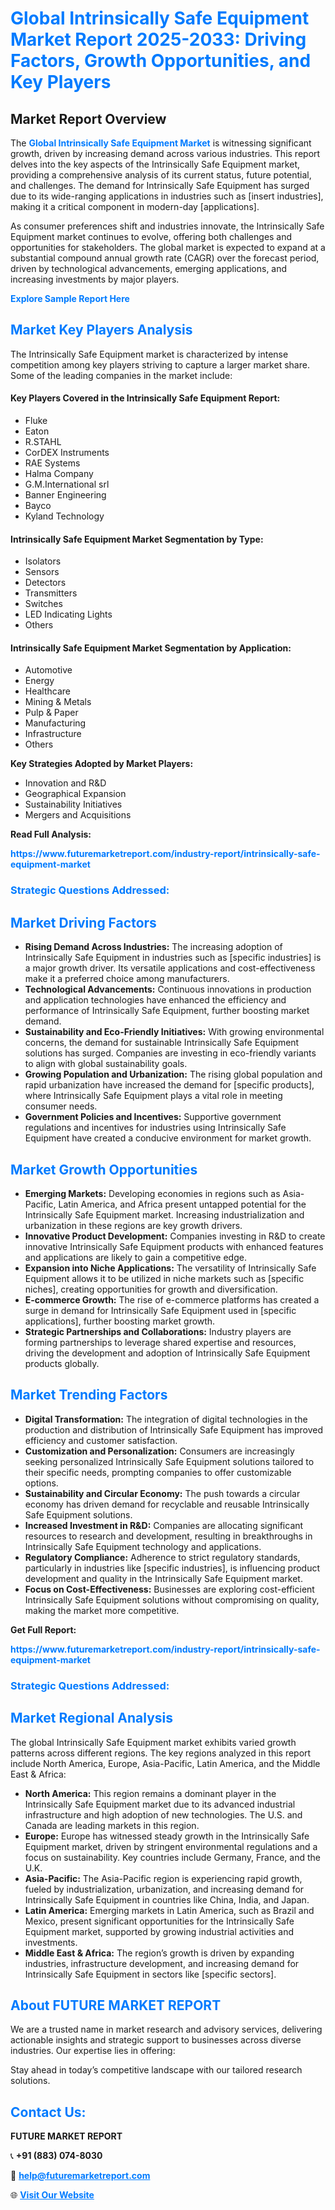 <h1 style="color: #007BFF;">Global Intrinsically Safe Equipment Market Report 2025-2033: Driving Factors, Growth Opportunities, and Key Players</h1>

<section id="overview">
<h2>Market Report Overview</h2>
<p>The <a href="https://www.futuremarketreport.com/industry-report/intrinsically-safe-equipment-market" style="color: #007BFF; text-decoration: none;"><strong>Global Intrinsically Safe Equipment Market</strong></a> is witnessing significant growth, driven by increasing demand across various industries. This report delves into the key aspects of the Intrinsically Safe Equipment market, providing a comprehensive analysis of its current status, future potential, and challenges. The demand for Intrinsically Safe Equipment has surged due to its wide-ranging applications in industries such as [insert industries], making it a critical component in modern-day [applications].</p>
<p>As consumer preferences shift and industries innovate, the Intrinsically Safe Equipment market continues to evolve, offering both challenges and opportunities for stakeholders. The global market is expected to expand at a substantial compound annual growth rate (CAGR) over the forecast period, driven by technological advancements, emerging applications, and increasing investments by major players.</p>
</section>

<section id="overview">
<p><a href="https://www.futuremarketreport.com/request-sample/reportId=109196" style="color: #007BFF; text-decoration: none;"><strong>Explore Sample Report Here</strong></a></p>
</section>

<section id="key-players">
<h2 style="color: #007BFF;">Market Key Players Analysis</h2>
<p>The Intrinsically Safe Equipment market is characterized by intense competition among key players striving to capture a larger market share. Some of the leading companies in the market include:</p>
<h4>Key Players Covered in the Intrinsically Safe Equipment Report:</h4>
<ul><li>Fluke</li><li>Eaton</li><li>R.STAHL</li><li>CorDEX Instruments</li><li>RAE Systems</li><li>Halma Company</li><li>G.M.International srl</li><li>Banner Engineering</li><li>Bayco</li><li>Kyland Technology</li></ul>
<h4>Intrinsically Safe Equipment Market Segmentation by Type:</h4>
<ul><li>Isolators</li><li>Sensors</li><li>Detectors</li><li>Transmitters</li><li>Switches</li><li>LED Indicating Lights</li><li>Others</li></ul>

<h4>Intrinsically Safe Equipment Market Segmentation by Application:</h4>
<ul><li>Automotive</li><li>Energy</li><li>Healthcare</li><li>Mining &amp; Metals</li><li>Pulp &amp; Paper</li><li>Manufacturing</li><li>Infrastructure</li><li>Others</li></ul>
<p><strong>Key Strategies Adopted by Market Players:</strong></p>
<ul>
<li>Innovation and R&D</li>
<li>Geographical Expansion</li>
<li>Sustainability Initiatives</li>
<li>Mergers and Acquisitions</li>
</ul>
</section>

<section>
<p><strong>Read Full Analysis: </strong></p><a href="https://www.futuremarketreport.com/industry-report/intrinsically-safe-equipment-market" style="color: #007BFF; text-decoration: none;"><strong>https://www.futuremarketreport.com/industry-report/intrinsically-safe-equipment-market</strong></a>
<h3 style="color: #007BFF;">Strategic Questions Addressed:</h3>
</section>

<section id="driving-factors">
<h2 style="color: #007BFF;">Market Driving Factors</h2>
<ul>
<li><strong>Rising Demand Across Industries:</strong> The increasing adoption of Intrinsically Safe Equipment in industries such as [specific industries] is a major growth driver. Its versatile applications and cost-effectiveness make it a preferred choice among manufacturers.</li>
<li><strong>Technological Advancements:</strong> Continuous innovations in production and application technologies have enhanced the efficiency and performance of Intrinsically Safe Equipment, further boosting market demand.</li>
<li><strong>Sustainability and Eco-Friendly Initiatives:</strong> With growing environmental concerns, the demand for sustainable Intrinsically Safe Equipment solutions has surged. Companies are investing in eco-friendly variants to align with global sustainability goals.</li>
<li><strong>Growing Population and Urbanization:</strong> The rising global population and rapid urbanization have increased the demand for [specific products], where Intrinsically Safe Equipment plays a vital role in meeting consumer needs.</li>
<li><strong>Government Policies and Incentives:</strong> Supportive government regulations and incentives for industries using Intrinsically Safe Equipment have created a conducive environment for market growth.</li>
</ul>
</section>

<section id="growth-opportunities">
<h2 style="color: #007BFF;">Market Growth Opportunities</h2>
<ul>
<li><strong>Emerging Markets:</strong> Developing economies in regions such as Asia-Pacific, Latin America, and Africa present untapped potential for the Intrinsically Safe Equipment market. Increasing industrialization and urbanization in these regions are key growth drivers.</li>
<li><strong>Innovative Product Development:</strong> Companies investing in R&D to create innovative Intrinsically Safe Equipment products with enhanced features and applications are likely to gain a competitive edge.</li>
<li><strong>Expansion into Niche Applications:</strong> The versatility of Intrinsically Safe Equipment allows it to be utilized in niche markets such as [specific niches], creating opportunities for growth and diversification.</li>
<li><strong>E-commerce Growth:</strong> The rise of e-commerce platforms has created a surge in demand for Intrinsically Safe Equipment used in [specific applications], further boosting market growth.</li>
<li><strong>Strategic Partnerships and Collaborations:</strong> Industry players are forming partnerships to leverage shared expertise and resources, driving the development and adoption of Intrinsically Safe Equipment products globally.</li>
</ul>
</section>

<section id="trending-factors">
<h2 style="color: #007BFF;">Market Trending Factors</h2>
<ul>
<li><strong>Digital Transformation:</strong> The integration of digital technologies in the production and distribution of Intrinsically Safe Equipment has improved efficiency and customer satisfaction.</li>
<li><strong>Customization and Personalization:</strong> Consumers are increasingly seeking personalized Intrinsically Safe Equipment solutions tailored to their specific needs, prompting companies to offer customizable options.</li>
<li><strong>Sustainability and Circular Economy:</strong> The push towards a circular economy has driven demand for recyclable and reusable Intrinsically Safe Equipment solutions.</li>
<li><strong>Increased Investment in R&D:</strong> Companies are allocating significant resources to research and development, resulting in breakthroughs in Intrinsically Safe Equipment technology and applications.</li>
<li><strong>Regulatory Compliance:</strong> Adherence to strict regulatory standards, particularly in industries like [specific industries], is influencing product development and quality in the Intrinsically Safe Equipment market.</li>
<li><strong>Focus on Cost-Effectiveness:</strong> Businesses are exploring cost-efficient Intrinsically Safe Equipment solutions without compromising on quality, making the market more competitive.</li>
</ul>
</section>

<section>
<p><strong>Get Full Report: </strong></p><a href="https://www.futuremarketreport.com/industry-report/intrinsically-safe-equipment-market" style="color: #007BFF; text-decoration: none;"><strong>https://www.futuremarketreport.com/industry-report/intrinsically-safe-equipment-market</strong></a>
<h3 style="color: #007BFF;">Strategic Questions Addressed:</h3>
</section>


<section id="regional-analysis">
<h2 style="color: #007BFF;">Market Regional Analysis</h2>
<p>The global Intrinsically Safe Equipment market exhibits varied growth patterns across different regions. The key regions analyzed in this report include North America, Europe, Asia-Pacific, Latin America, and the Middle East & Africa:</p>
<ul>
<li><strong>North America:</strong> This region remains a dominant player in the Intrinsically Safe Equipment market due to its advanced industrial infrastructure and high adoption of new technologies. The U.S. and Canada are leading markets in this region.</li>
<li><strong>Europe:</strong> Europe has witnessed steady growth in the Intrinsically Safe Equipment market, driven by stringent environmental regulations and a focus on sustainability. Key countries include Germany, France, and the U.K.</li>
<li><strong>Asia-Pacific:</strong> The Asia-Pacific region is experiencing rapid growth, fueled by industrialization, urbanization, and increasing demand for Intrinsically Safe Equipment in countries like China, India, and Japan.</li>
<li><strong>Latin America:</strong> Emerging markets in Latin America, such as Brazil and Mexico, present significant opportunities for the Intrinsically Safe Equipment market, supported by growing industrial activities and investments.</li>
<li><strong>Middle East & Africa:</strong> The region’s growth is driven by expanding industries, infrastructure development, and increasing demand for Intrinsically Safe Equipment in sectors like [specific sectors].</li>
</ul>
</section>

<footer>
<h2 style="color: #007BFF;">About FUTURE MARKET REPORT</h2>
<p>We are a trusted name in market research and advisory services, delivering actionable insights and strategic support to businesses across diverse industries. Our expertise lies in offering:</p>

<p>Stay ahead in today’s competitive landscape with our tailored research solutions.</p>

<h2 style="color: #007BFF;">Contact Us:</h2>
<p><strong>FUTURE MARKET REPORT</strong></p>
<p>📞 <strong>+91 (883) 074-8030</strong></p>
<p>📧 <strong><a href="mailto:help@futuremarketreport.com" style="color: #007BFF;">help@futuremarketreport.com</a></strong></p>
<p>🌐 <strong><a href="https://www.futuremarketreport.com/" style="color: #007BFF;">Visit Our Website</a></strong></p>
</footer>